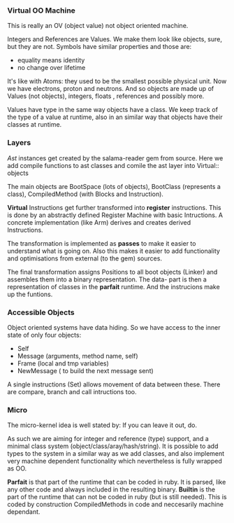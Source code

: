 ### Virtual OO Machine

This is really an OV (object value) not object oriented machine.

Integers and References are Values. We make them look like objects, sure, but they are not.
Symbols have similar properties and those are:

- equality means identity
- no change over lifetime

It's like with Atoms: they used to be the smallest possible physical unit. Now we have electrons, proton and neutrons.
And so objects are made up of Values (not objects), integers, floats , references and possibly more.

Values have type in the same way objects have a class. We keep track of the type of a value at runtime, also in an 
similar way that objects have their classes at runtime.

### Layers 

*Ast* instances get created by the salama-reader gem from source. Here we add compile functions to ast classes and 
comile the ast layer into Virtual:: objects

The main objects are BootSpace (lots of objects), BootClass (represents a class), 
CompiledMethod (with Blocks and Instruction).

**Virtual** Instructions get further transformed into **register** instructions. This is done by an abstractly defined
Register Machine with basic Intructions. A concrete implementation (like Arm) derives and creates derived
Instructions.

The transformation is implemented as **passes** to make it easier to understand what is going on. Also this makes it
easier to add functionality and optimisations from external (to the gem) sources. 

The final transformation assigns Positions to all boot objects (Linker) and assembles them into a binary representation.
The data- part is then a representation of classes in the **parfait** runtime. And the instrucions make up the 
funtions.

### Accessible Objects

Object oriented systems have data hiding. So we have access to the inner state of only four objects:

- Self
- Message (arguments, method name, self)
- Frame (local and tmp variables)
- NewMessage ( to build the next message sent)

A single instructions (Set) allows movement of data between these.  There are compare, branch and call intructions too.

### Micro

The micro-kernel idea is well stated by: If you can leave it out, do.


As such we are aiming for integer and reference (type) support, and a minimal class system 
(object/class/aray/hash/string). It is possible to add types to the system in a similar way as we add classes,
and also implement very machine dependent functionality which nevertheless is fully wrapped as OO.

**Parfait** is that part of the runtime that can be coded in ruby. It is parsed, like any other code and always included 
in the resulting binary. **Builtin** is the part of the runtime that can not be coded in ruby (but is still needed). This
is coded by construction CompiledMethods in code and neccesarily machine dependant.


